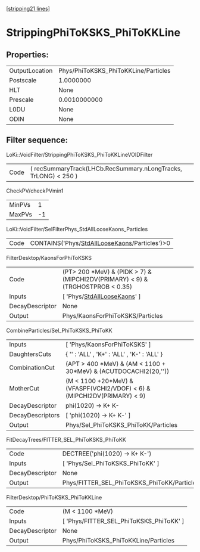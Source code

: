 [[stripping21 lines]](./stripping21-index)

# StrippingPhiToKSKS_PhiToKKLine

## Properties:

|                |                                      |
|----------------|--------------------------------------|
| OutputLocation | Phys/PhiToKSKS_PhiToKKLine/Particles |
| Postscale      | 1.0000000                            |
| HLT            | None                                 |
| Prescale       | 0.0010000000                         |
| L0DU           | None                                 |
| ODIN           | None                                 |

## Filter sequence:

LoKi::VoidFilter/StrippingPhiToKSKS_PhiToKKLineVOIDFilter

|      |                                                                 |
|------|-----------------------------------------------------------------|
| Code | ( recSummaryTrack(LHCb.RecSummary.nLongTracks, TrLONG) \< 250 ) |

CheckPV/checkPVmin1

|        |     |
|--------|-----|
| MinPVs | 1   |
| MaxPVs | -1  |

LoKi::VoidFilter/SelFilterPhys_StdAllLooseKaons_Particles

|      |                                                                                                  |
|------|--------------------------------------------------------------------------------------------------|
| Code | CONTAINS('Phys/[StdAllLooseKaons](./stripping21-commonparticles-stdallloosekaons)/Particles')\>0 |

FilterDesktop/KaonsForPhiToKSKS

|                 |                                                                                    |
|-----------------|------------------------------------------------------------------------------------|
| Code            | (PT\> 200 \*MeV) & (PIDK \> 7) & (MIPCHI2DV(PRIMARY) \< 9) & (TRGHOSTPROB \< 0.35) |
| Inputs          | [ 'Phys/[StdAllLooseKaons](./stripping21-commonparticles-stdallloosekaons)' ]    |
| DecayDescriptor | None                                                                               |
| Output          | Phys/KaonsForPhiToKSKS/Particles                                                   |

CombineParticles/Sel_PhiToKSKS_PhiToKK

|                  |                                                                              |
|------------------|------------------------------------------------------------------------------|
| Inputs           | [ 'Phys/KaonsForPhiToKSKS' ]                                               |
| DaughtersCuts    | { '' : 'ALL' , 'K+' : 'ALL' , 'K-' : 'ALL' }                                 |
| CombinationCut   | (APT \> 400 \*MeV) & (AM \< 1100 + 30\*MeV) & (ACUTDOCACHI2(20,''))          |
| MotherCut        | (M \< 1100 +20\*MeV) & (VFASPF(VCHI2/VDOF) \< 6) & (MIPCHI2DV(PRIMARY) \< 9) |
| DecayDescriptor  | phi(1020) -\> K+ K-                                                          |
| DecayDescriptors | [ 'phi(1020) -\> K+ K-' ]                                                  |
| Output           | Phys/Sel_PhiToKSKS_PhiToKK/Particles                                         |

FitDecayTrees/FITTER_SEL_PhiToKSKS_PhiToKK

|                 |                                             |
|-----------------|---------------------------------------------|
| Code            | DECTREE('phi(1020) -\> K+ K-')              |
| Inputs          | [ 'Phys/Sel_PhiToKSKS_PhiToKK' ]          |
| DecayDescriptor | None                                        |
| Output          | Phys/FITTER_SEL_PhiToKSKS_PhiToKK/Particles |

FilterDesktop/PhiToKSKS_PhiToKKLine

|                 |                                           |
|-----------------|-------------------------------------------|
| Code            | (M \< 1100 \*MeV)                         |
| Inputs          | [ 'Phys/FITTER_SEL_PhiToKSKS_PhiToKK' ] |
| DecayDescriptor | None                                      |
| Output          | Phys/PhiToKSKS_PhiToKKLine/Particles      |
